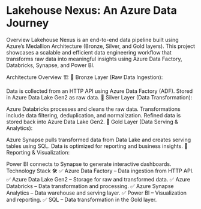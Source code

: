 # Lakehouse Nexus: An Azure Data Journey

Overview
Lakehouse Nexus is an end-to-end data pipeline built using Azure’s Medallion Architecture (Bronze, Silver, and Gold layers). This project showcases a scalable and efficient data engineering workflow that transforms raw data into meaningful insights using Azure Data Factory, Databricks, Synapse, and Power BI.

Architecture Overview 🏗️
🔹 Bronze Layer (Raw Data Ingestion):

Data is collected from an HTTP API using Azure Data Factory (ADF).
Stored in Azure Data Lake Gen2 as raw data.
🔹 Silver Layer (Data Transformation):

Azure Databricks processes and cleans the raw data.
Transformations include data filtering, deduplication, and normalization.
Refined data is stored back into Azure Data Lake Gen2.
🔹 Gold Layer (Data Serving & Analytics):

Azure Synapse pulls transformed data from Data Lake and creates serving tables using SQL.
Data is optimized for reporting and business insights.
🔹 Reporting & Visualization:

Power BI connects to Synapse to generate interactive dashboards.
Technology Stack 🛠️
✅ Azure Data Factory – Data ingestion from HTTP API.
✅ Azure Data Lake Gen2 – Storage for raw and transformed data.
✅ Azure Databricks – Data transformation and processing.
✅ Azure Synapse Analytics – Data warehouse and serving layer.
✅ Power BI – Visualization and reporting.
✅ SQL – Data transformation in the Gold layer.
